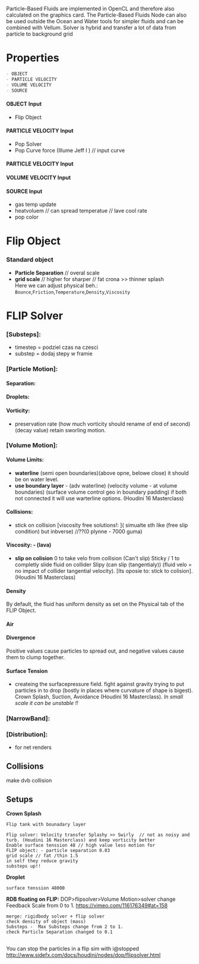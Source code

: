 
Particle-Based Fluids are implemented in OpenCL and therefore also calculated on the graphics card. The Particle-Based Fluids Node can also be used outside the Ocean and Water tools for simpler fluids and can be combined with Vellum. Solver is hybrid and transfer a lot of data from particle to background grid

# Properties
```md
- OBJECT 
- PARTICLE VELOCITY
- VOLUME VELOCITY
- SOURCE 
```

#### OBJECT Input
- Flip Object

#### PARTICLE VELOCITY Input  
- Pop Solver   
- Pop Curve force (Illume Jeff I ) // input curve 

#### PARTICLE VELOCITY Input  

#### VOLUME VELOCITY Input  
 
#### SOURCE Input  
- gas temp update    
- heatvoluem  // can spread temperatue   // lave cool rate 
- pop color 

# Flip Object  
### Standard object  
- **Particle Separation** // overal scale   
- **grid scale** // higher for sharper // fat crona >> thinner splash  
Here we can adjust physical beh.: `Bounce`,`Friction`,`Temperature`,`Density`,`Viscosity`  
# FLIP Solver   
### [Substeps]:
- timestep = podziel czas na czesci   
- substep = dodaj stepy w framie  

### [Particle Motion]:

#### Separation:  
#### Droplets:  
#### Vorticity: 
- preservation rate (how much vorticity should rename of end of second) (decay value) retain sworling motion.  

### [Volume Motion]:  

#### Volume Limits:  
- **waterline** (semi open boundaries)(above opne, belowe close) it should be on water level.   
- **use boundary layer** - (adv waterline) (velocity volume - at volume boundaries) (surface volume control geo in boundary padding) if both not connected it will use warterline options. (Houdini 16 Masterclass)  

#### Collisions:  
- stick on collision [viscosity free solutions!: ]( simualte sth like (free slip condition) but inbverse) //??(0 plynne - 7000 guma)  
  
#### Viscosity: - (lava)     
- **slip on colision** 0 to take velo from collision (Can't slip) Sticky / 1 to completly slide fluid on collider Slipy (can slip (tangentialy)) (fluid velo = no impact of collider tangential velocity). [Its oposie to: stick to colision]. (Houdini 16 Masterclass)

#### Density 
By default, the fluid has uniform density as set on the Physical tab of the FLIP Object. 
#### Air

#### Divergence
Positive values cause particles to spread out, and negative values cause them to clump together.
#### Surface Tension 
- createing the surfacepressure field. fight against gravity trying to put particles in to drop (bostly in places where curvature of shape is bigest). Crown Splash, Suction, Avoidance (Houdini 16 Masterclass). *In small scale it can be unstable !!*   


### [NarrowBand]:   

### [Distribution]:    
- for net renders

## Collisions  
make dvb collision  


## Setups  
**Crown Splash**
```
Flip tank with bounadary layer 

Flip solver: Velocity transfer Splashy >> Swirly  // not as noisy and turb. (Houdini 16 Masterclass) and keep vorticity better
Enable surface tenssion 48 // high value less motion for 
FLIP object: - particle separation 0.03
grid scale // fat /thin 1.5
in self they reduce gravity 
substeps up!!
```
**Droplet**
```
surface tenssion 48000
```
**RDB floating on FLIP:**   DOP>flipsolver>Volume Motion>solver change Feedback Scale from 0 to 1.   https://vimeo.com/116176349#at=158
```
merge: rigidbody solver + flip solver 
check density of object (mass)  
Substeps -  Max Substeps change from 2 to 1.  
check Particle Separation changed to 0.1  
```

## ###

You can stop the particles in a flip sim with i@stopped  
http://www.sidefx.com/docs/houdini/nodes/dop/flipsolver.html  
